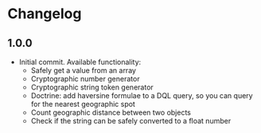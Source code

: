 Changelog
=========

1.0.0
-----

- Initial commit. Available functionality:
  - Safely get a value from an array
  - Cryptographic number generator
  - Cryptographic string token generator
  - Doctrine: add haversine formulae to a DQL query, so you can query for the nearest geographic spot
  - Count geographic distance between two objects
  - Check if the string can be safely converted to a float number
